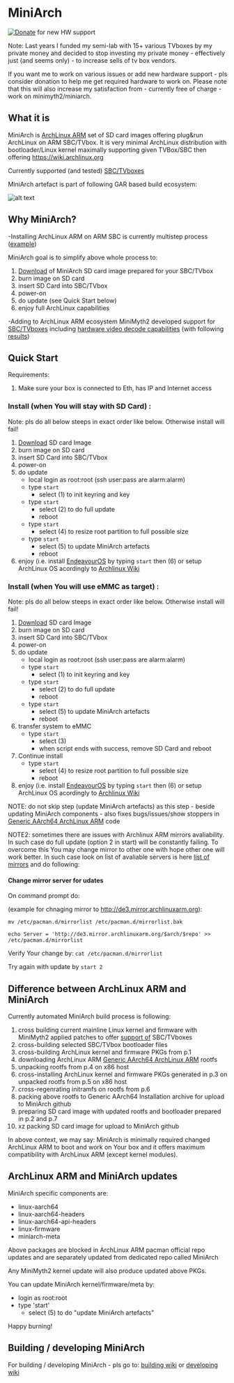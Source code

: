 # MiniArch

[![Donate](https://img.shields.io/badge/Donate-PayPal-green.svg)](https://www.paypal.com/donate/?hosted_button_id=XWV5VJH6L3DF6) for new HW support

Note: 
Last years I funded my semi-lab with 15+ various TVboxes by my private money and decided to stop investing my private money - effectively just (and seems only) - to increase sells of tv box vendors.

If you want me to work on various issues or add new hardware support - pls consider donation to help me get required hardware to work on.
Please note that this will also increase my satisfaction from - currently free of charge - work on minimyth2/miniarch.

## What it is

MiniArch is [ArchLinux ARM](https://archlinuxarm.org) set of SD card images offering plug&run ArchLinux on ARM SBC/TVbox.
It is very minimal ArchLinux distribution with bootloader/Linux kernel maximally supporting given TVBox/SBC then offering https://wiki.archlinux.org  

Currently supported (and tested) [SBC/TVboxes](https://github.com/warpme/minimyth2#current-status)

MiniArch artefact is part of following GAR based build ecosystem:

![alt text](https://github.com/warpme/minimyth2/blob/master/miniX_projects_overview.jpg?raw=true)

## Why MiniArch?

-Installing ArchLinux ARM on ARM SBC is currently multistep process ([example](https://archlinuxarm.org/platforms/armv8/broadcom/raspberry-pi-4))

MiniArch goal is to simplify above whole process to:
1. [Download](https://github.com/warpme/miniarch/releases) of MiniArch SD card image prepared for your SBC/TVbox
2. burn image on SD card
3. insert SD Card into SBC/TVbox
4. power-on
5. do update (see Quick Start below)
6. enjoy full ArchLinux capabilities

-Adding to ArchLinux ARM ecosystem MiniMyth2 developed support for [SBC/TVboxes](https://github.com/warpme/minimyth2#current-status) 
including [hardware video decode capabilities](https://github.com/warpme/minimyth2#hardware-video-decode-support)
(with following [results](https://github.com/warpme/minimyth2/blob/master/video-test-summary.txt))

## Quick Start
Requirements:
1. Make sure your box is connected to Eth, has IP and Internet access

### Install (when You will stay with SD Card) :
Note: pls do all below steeps in exact order like below. Otherwise install will fail! 

1. [Download]() SD card Image
2. burn image on SD card
3. insert SD Card into SBC/TVbox
4. power-on
5. do update
   - local login as root:root (ssh user:pass are alarm:alarm) 
   - type ```start```
     - select (1) to init keyring and key
   - type ```start```
     - select (2) to do full update
     - reboot
   - type ```start```
     - select (4) to resize root partition to full possible size
   - type ```start```
     - select (5) to update MiniArch artefacts
     - reboot
6. enjoy (i.e. install [EndeavourOS](https://arm.endeavouros.com) by typing ```start``` then (6) or setup ArchLinux OS acordingly to [Archlinux Wiki](https://wiki.archlinux.org/title/Installation_guide#Time_zone) 

### Install (when You will use eMMC as target) :
Note: pls do all below steeps in exact order like below. Otherwise install will fail! 

1. [Download]() SD card Image
2. burn image on SD card
3. insert SD Card into SBC/TVbox
4. power-on
5. do update
   - local login as root:root (ssh user:pass are alarm:alarm) 
   - type ```start```
     - select (1) to init keyring and key
   - type ```start```
     - select (2) to do full update
     - reboot
   - type ```start```
     - select (5) to update MiniArch artefacts
     - reboot
6. transfer system to eMMC
   - type ```start```
     - select (3)
     - when script ends with success, remove SD Card and reboot
7. Continue install
   - type ```start```
     - select (4) to resize root partition to full possible size
     - reboot
8. enjoy (i.e. install [EndeavourOS](https://arm.endeavouros.com) by typing ```start``` then (6) or setup ArchLinux OS acordingly to [Archlinux Wiki](https://wiki.archlinux.org/title/Installation_guide#Time_zone)


NOTE: do not skip step (update MiniArch artefacts) as this step - beside updating MiniArch components - also fixes bugs/issues/show stoppers in [Generic AArch64 ArchLinux ARM](https://archlinuxarm.org/platforms/armv8/generic) code

NOTE2: sometimes there are issues with Archlinux ARM mirrors avaliability. In such case do full update (option 2 in start) will be constantly failing. To overcome this You may change mirror to other one with hope other one will work better. In such case look on list of avaliable servers is here [list of mirrors](https://archlinuxarm.org/about/mirrors)
and do following:

#### Change mirror server for udates

On command prompt do:

(example for chnaging mirror to http://de3.mirror.archlinuxarm.org): 

```mv /etc/pacman.d/mirrorlist /etc/pacman.d/mirrorlist.bak```

```echo Server = 'http://de3.mirror.archlinuxarm.org/$arch/$repo' >> /etc/pacman.d/mirrorlist```

Verify Your change by:
```cat /etc/pacman.d/mirrorlist```

Try again with update by ```start 2```

## Difference between ArchLinux ARM and MiniArch

Currently automated MiniArch build process is following:
1. cross building current mainline Linux kernel and firmware with MiniMyth2 applied patches to offer [support of](https://github.com/warpme/minimyth2#current-status) SBC/TVboxes
2. cross-building selected SBC/TVbox bootloader files
3. cross-building ArchLinux kernel and firmware PKGs from p.1
4. downloading ArchLinux ARM [Generic AArch64 ArchLinux ARM](https://archlinuxarm.org/platforms/armv8/generic) rootfs
5. unpacking rootfs from p.4 on x86 host
6. cross-installing ArchLinux kernel and firmware PKGs generated in p.3 on unpacked rootfs from p.5 on x86 host
7. cross-regenrating initramfs on rootfs from p.6
8. packing above rootfs to Generic AArch64 Installation archive for upload to MiniArch github
9. preparing SD card image with updated rootfs and bootloader prepared in p.2 and p.7
10. xz packing SD card image for upload to MiniArch github

In above context, we may say: MiniArch is minimally required changed ArchLinux ARM to boot and work on Your box and it offers maximum compatibility with ArchLinux ARM (except kernel modules).

## ArchLinux ARM and MiniArch updates
MiniArch specific components are:
- linux-aarch64
- linux-aarch64-headers
- linux-aarch64-api-headers
- linux-firmware
- miniarch-meta

Above packages are blocked in ArchLinux ARM pacman official repo updates and are separately updated from dedicated repo called MiniArch

Any MiniMyth2 kernel update will also produce updated above PKGs.

You can update MiniArch kernel/firmware/meta by:
 - login as root:root
 - type 'start'
   - select (5) to do "update MiniArch artefacts"

Happy burning!

## Building / developing MiniArch

For building / developing MiniArch - pls go to: [building wiki](https://github.com/warpme/miniarch/wiki/Building-MiniArch) or [developing wiki](https://github.com/warpme/miniarch/wiki/Developing-MiniArch)
